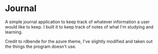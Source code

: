 # Journal
A simple journal application to keep track of whatever information a user would like to keep.
I built it to keep track of notes of what I'm studying and learning.

Credit to rdbende for the azure theme, I've slightly modified and taken out the things the program doesn't use.

